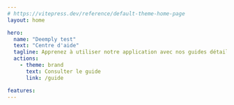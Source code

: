 ```yaml
---
# https://vitepress.dev/reference/default-theme-home-page
layout: home

hero:
  name: "Deemply test"
  text: "Centre d'aide"
  tagline: Apprenez à utiliser notre application avec nos guides détaillés
  actions:
    - theme: brand
      text: Consulter le guide
      link: /guide

features:
---
```


